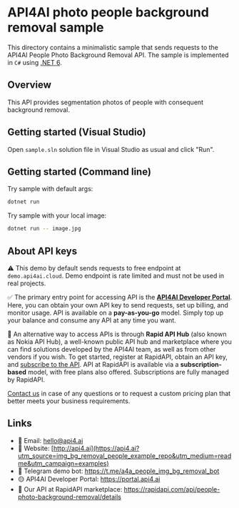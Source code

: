 # API4AI photo people background removal sample

This directory contains a minimalistic sample that sends requests to the API4AI People Photo Background Removal API.
The sample is implemented in `C#` using [.NET 6](https://dotnet.microsoft.com/en-us/download/dotnet/6.0).


## Overview

This API provides segmentation photos of people with consequent background removal.


## Getting started (Visual Studio)

Open `sample.sln` solution file in Visual Studio as usual and click "Run". 


## Getting started (Command line)

Try sample with default args:

```bash
dotnet run
```

Try sample with your local image:

```bash
dotnet run -- image.jpg
```


## About API keys

⚠️ This demo by default sends requests to free endpoint at `demo.api4ai.cloud`.
Demo endpoint is rate limited and must not be used in real projects.

✅ The primary entry point for accessing API is the **[API4AI Developer Portal](https://portal.api4.ai)**. Here, you can obtain your own API key to send requests, set up billing, and monitor usage. API is available on a **pay-as-you-go** model. Simply top up your balance and consume any API at any time you want.

🐙 An alternative way to access APIs is through **Rapid API Hub** (also known as Nokia API Hub), a well-known public API hub and marketplace where you can find solutions developed by the API4AI team, as well as from other vendors if you wish. To get started, register at RapidAPI, obtain an API key, and [subscribe to the API](https://rapidapi.com/api4ai-api4ai-default/api/people-photo-background-removal/details). API at RapidAPI is available via a **subscription-based** model, with free plans also offered. Subscriptions are fully managed by RapidAPI.

[Contact us](https://api4.ai/contacts?utm_source=img_bg_removal_people_example_repo&utm_medium=readme&utm_campaign=examples) in case of any questions or to request a custom pricing plan
that better meets your business requirements.


## Links

* 📩 Email: hello@api4.ai
* 🔗 Website: [http://api4.ai](https://api4.ai?utm_source=img_bg_removal_people_example_repo&utm_medium=readme&utm_campaign=examples)
* 🤖 Telegram demo bot: https://t.me/a4a_people_img_bg_removal_bot
* 🟡 API4AI Developer Portal: https://portal.api4.ai
* 🔵 Our API at RapidAPI marketplace: https://rapidapi.com/api/people-photo-background-removal/details
